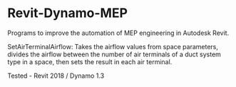 # Revit-Dynamo-MEP
Programs to improve the automation of MEP engineering in Autodesk Revit.

SetAirTerminalAirflow: 
Takes the airflow values from space parameters, divides the airflow between the number of air terminals of a duct system type in a space, then sets the result in each air terminal. 

Tested - Revit 2018 / Dynamo 1.3
